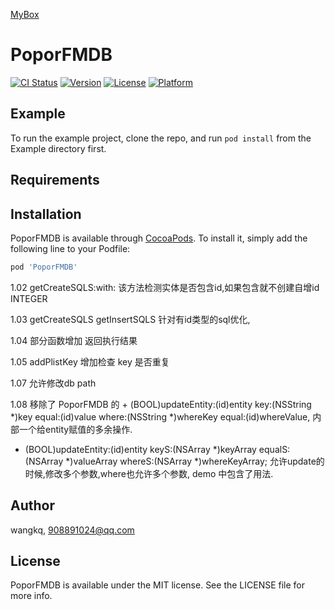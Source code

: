<a href='https://github.com/popor/mybox'> MyBox </a>

# PoporFMDB

[![CI Status](https://img.shields.io/travis/wangkq/PoporFMDB.svg?style=flat)](https://travis-ci.org/wangkq/PoporFMDB)
[![Version](https://img.shields.io/cocoapods/v/PoporFMDB.svg?style=flat)](https://cocoapods.org/pods/PoporFMDB)
[![License](https://img.shields.io/cocoapods/l/PoporFMDB.svg?style=flat)](https://cocoapods.org/pods/PoporFMDB)
[![Platform](https://img.shields.io/cocoapods/p/PoporFMDB.svg?style=flat)](https://cocoapods.org/pods/PoporFMDB)

## Example

To run the example project, clone the repo, and run `pod install` from the Example directory first.

## Requirements

## Installation

PoporFMDB is available through [CocoaPods](https://cocoapods.org). To install
it, simply add the following line to your Podfile:

```ruby
pod 'PoporFMDB'
```

1.02
getCreateSQLS:with:
该方法检测实体是否包含id,如果包含就不创建自增id INTEGER

1.03
getCreateSQLS getInsertSQLS 针对有id类型的sql优化,

1.04
部分函数增加 返回执行结果

1.05
addPlistKey 增加检查 key 是否重复

1.07
允许修改db path

1.08
移除了 PoporFMDB 的 + (BOOL)updateEntity:(id)entity key:(NSString *)key equal:(id)value where:(NSString *)whereKey equal:(id)whereValue, 内部一个给entity赋值的多余操作.

+ (BOOL)updateEntity:(id)entity  keyS:(NSArray *)keyArray equalS:(NSArray *)valueArray whereS:(NSArray *)whereKeyArray;
允许update的时候,修改多个参数,where也允许多个参数, demo 中包含了用法.



## Author

wangkq, 908891024@qq.com

## License

PoporFMDB is available under the MIT license. See the LICENSE file for more info.
